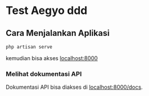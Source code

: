# Test Aegyo ddd



## Cara Menjalankan Aplikasi

`php artisan serve`

kemudian bisa akses [localhost:8000](http://localhost:8000)

### Melihat dokumentasi API

Dokumentasi API bisa diakses di  [localhost:8000/docs](http://localhost:8000/docs).
